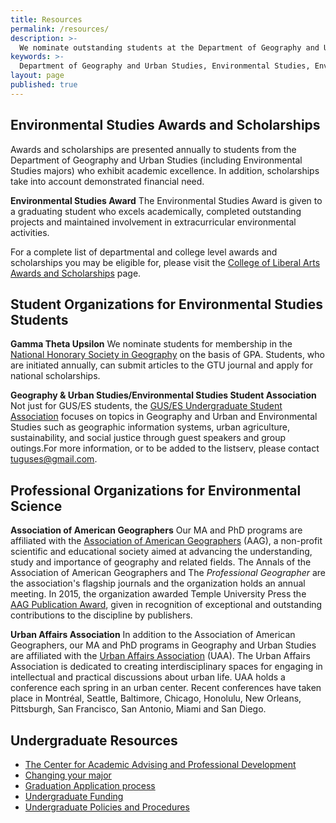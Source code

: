 ```yaml
---
title: Resources
permalink: /resources/
description: >-
  We nominate outstanding students at the Department of Geography and Urban Studies for environmental studies scholarships.
keywords: >-
  Department of Geography and Urban Studies, Environmental Studies, Environmental Studies scholarships, Environmental Science Program
layout: page
published: true
---
```

## Environmental Studies Awards and Scholarships
Awards and scholarships are presented annually to students from the Department of Geography and Urban Studies (including Environmental Studies majors) who exhibit academic excellence. In addition, scholarships take into account demonstrated financial need.

**Environmental Studies Award**
The Environmental Studies Award is given to a graduating student who excels academically, completed outstanding projects and maintained involvement in extracurricular environmental activities.

For a complete list of departmental and college level awards and scholarships you may be eligible for, please visit the [College of Liberal Arts Awards and Scholarships](https://liberalarts.temple.edu/about-us/resources/awards-and-scholarships?field_awards_department_nid=4591&field_awards_academics_class_value=All) page. 

## Student Organizations for Environmental Studies Students
**Gamma Theta Upsilon**
We nominate students for membership in the [National Honorary Society in Geography](http://gammathetaupsilon.org/) on the basis of GPA. Students, who are initiated annually, can submit articles to the GTU journal and apply for national scholarships.

**Geography & Urban Studies/Environmental Studies Student Association**
Not just for GUS/ES students, the [GUS/ES Undergraduate Student Association](https://sustainability.temple.edu/get-involved/students-get-involved-page/geography-urban-studies-environmental-studies-student) focuses on topics in Geography and Urban and Environmental Studies such as geographic information systems, urban agriculture, sustainability, and social justice through guest speakers and group outings.For more information, or to be added to the listserv, please contact [tuguses@gmail.com](mailto:tuguses@gmail.com).

## Professional Organizations for Environmental Science
**Association of American Geographers**
Our MA and PhD programs are affiliated with the [Association of American Geographers](http://www.aag.org/) (AAG), a non-profit scientific and educational society aimed at advancing the understanding, study and importance of geography and related fields. The Annals of the Association of American Geographers and The _Professional Geographer_ are the association's flagship journals and the organization holds an annual meeting. In 2015, the organization awarded Temple University Press the [AAG Publication Award](https://news.temple.edu/news/2015-12-08/awards-temple-university-press), given in recognition of exceptional and outstanding contributions to the discipline by publishers.

**Urban Affairs Association**
In addition to the Association of American Geographers, our MA and PhD programs in Geography and Urban Studies are affiliated with the [Urban Affairs Association](http://urbanaffairsassociation.org/) (UAA). The Urban Affairs Association is dedicated to creating interdisciplinary spaces for engaging in intellectual and practical discussions about urban life. UAA holds a conference each spring in an urban center. Recent conferences have taken place in Montréal, Seattle, Baltimore, Chicago, Honolulu, New Orleans, Pittsburgh, San Francisco, San Antonio, Miami and San Diego.

## Undergraduate Resources
- [The Center for Academic Advising and Professional Development](https://liberalarts.temple.edu/advising)
- [Changing your major](http://www.temple.edu/studentaffairs/orientation/freshman-orientation/changing-your-major.asp)
- [Graduation Application process](http://www.temple.edu/registrar/students/graduation)
- [Undergraduate Funding](http://sfs.temple.edu/)
- [Undergraduate Policies and Procedures](http://bulletin.temple.edu/undergraduate/academic-policies/)
